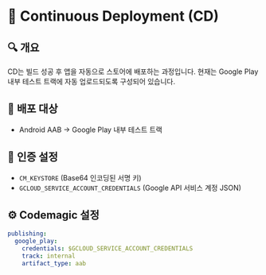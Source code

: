 # 🚀 Continuous Deployment (CD)

## 🔍 개요
CD는 빌드 성공 후 앱을 자동으로 스토어에 배포하는 과정입니다. 현재는 Google Play 내부 테스트 트랙에 자동 업로드되도록 구성되어 있습니다.

## 📱 배포 대상
- Android AAB → Google Play 내부 테스트 트랙

## 🔐 인증 설정
- `CM_KEYSTORE` (Base64 인코딩된 서명 키)
- `GCLOUD_SERVICE_ACCOUNT_CREDENTIALS` (Google API 서비스 계정 JSON)

## ⚙️ Codemagic 설정

```yaml
publishing:
  google_play:
    credentials: $GCLOUD_SERVICE_ACCOUNT_CREDENTIALS
    track: internal
    artifact_type: aab
